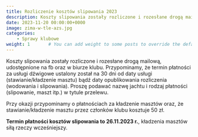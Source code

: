 ```yaml
---
title: Rozliczenie kosztów slipowania 2023
description: Koszty slipowania zostały rozliczone i rozesłane drogą mailową, udostępnione na fb oraz w biurze klubu.
date: 2023-11-20 00:00:00+0000
image: zima-w-tle-azs.jpg
categories:
    - Sprawy klubowe
weight: 1       # You can add weight to some posts to override the default sorting (date descending)
---
```


Koszty slipowania zostały rozliczone i rozesłane drogą mailową, udostępnione na fb oraz w biurze klubu.
Przypominamy, że termin płatności za usługi dźwigowe ustalony został na 30 dni od daty usługi (stawianie/kładzenie masztu) bądź daty opublikowania rozliczenia (wodowania i slipowania). Proszę podawać nazwę jachtu i rodzaj płatności (slipowanie, maszt itp.) w tytule przelewu.

Przy okazji przypominamy o płatnościach za kładzenie masztów oraz, że stawianie/kładzenie masztu przez członków klubu kosztuje 50 zł.

**Termin płatności kosztów slipowania to 26.11.2023 r.**, kładzenia masztów siłą rzeczy wcześniejszy.
